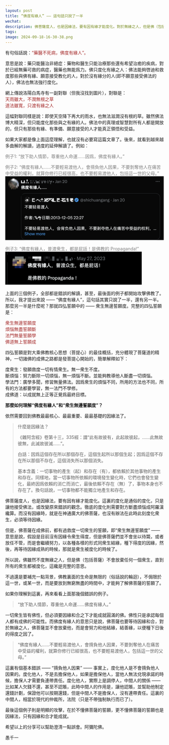 ```yaml
---
layout: post
title: “佛度有緣人” —— 這句話只說了一半
wechat: 
description: 佛菩薩度人，也是因緣法，要有因有緣才能度化。對於無緣之人，但是佛（包括菩薩）也不會放棄它，只會努力和他結緣，種下以後得度的因，然後再來度化他，這纔是佛菩薩的精神。這也是在兌現成佛前“衆生無邊誓願度”的誓願。
tags:
image: 2024-09-18-16-30-38.png
---
```


有句俗話說：<span style="color:brown">“藥醫不死病，佛度有緣人”。

意思是說：藥只能醫治非絕症：藥物和醫生只能治療那些還有希望治癒的疾病，對於已經無藥可救的病症，醫藥也無能爲力。佛只度化有緣之人：佛法能夠啓迪和救度那些與佛有緣、願意接受教化的人，對於沒有緣分的人(即不願意接受佛法的人），佛法也無法強行度化。

網上傳說洛陽白馬寺有一副對聯（但我沒找到圖片），對聯是：<br>
<span style="color:brown">天雨雖大，不潤無根之草<br>
<span style="color:brown">道法雖寬，只渡有緣之人

這幅對聯同樣是說：即使天空降下再大的雨水，也無法滋潤沒有根的草。雖然佛法博大精深，但只能度化那些與之有緣的人。佛法中的真理或智慧對所有人都是開放的，但只有那些有緣、有準備、願意接受的人才能真正領悟和受益。

如果大家都是像上面這麼理解，也就沒有必要寫這篇文章了。後來，就看到越來越多曲解的解讀，過度的延伸解讀了。例如：

<span style="color:gray">例子1: “放下助人情節，尊重他人命運……因爲，佛度有緣人。”

<span style="color:gray">例子2: “佛度有緣人……不要輕易渡他人，會揹負他人因果，不要剝奪他人在痛苦中受益的權利，就算你修行已經很高，也不要輕易渡他人，包括這一世的父母。”
![](../images/2024-09-17-21-19-14.png)

<span style="color:gray">例子3: “佛度有緣人，普渡衆生，都是屁話！是佛教的 Propaganda!”
![](../images/2024-09-16-23-48-53.png)

上面的三個例子，全部都是錯誤的解讀，甚至，最後面的例子都開始攻擊佛教了。所以，我才提出來說 —— “佛度有緣人”，這句話其實只說了一半，還有另一半。那麼另一半是什麼呢？那就四弘誓願中的 —— 衆生無邊誓願度。完整的四弘誓願是：

<span style="color:brown">衆生無邊誓願度<br>
<span style="color:brown">煩惱無盡誓願斷<br>
<span style="color:brown">法門無量誓願學<br>
<span style="color:brown">佛道無上誓願成<br>

四弘誓願是對大乘佛教核心思想（菩提心）的最佳概括，充分體現了菩薩道的精神，一切諸佛的成佛之路都是發菩提心開始的，簡單解釋如下：

度衆生：發願救度一切有情衆生。無一衆生不度。<br>
斷煩惱：努力斷除一切煩惱，無一煩惱不斷。並能夠教導他人斷盡一切煩惱。<br>
學法門：廣學多聞，修習無量佛法。因爲衆生的煩惱不同，所用的方法也不同，所有的方法都要學習，無一法門不學修。<br>
成佛道：以成就無上正等正覺爲最終目標。

**那麼如何理解“佛度有緣人”和“衆生無邊誓願度”？**

依然需要回到佛教最最核心、最最重要、最最基礎的因緣法了。

> 什麼是因緣法？
> 
>《雜阿含經》卷第十三，335經：謂“此有故彼有，此起故彼起，……此無故彼無，此滅故彼滅……”。
> 
> 白話：因爲這個存在所以那個存在，這個生起所以那個生起；因爲這個不存在所以那個不存在，這個消失所以那個消失。
> 
> 基本含義：一切事物的產生（起）和存在（有），都依賴於其他事物的產生和存在。同樣地，當一切事物所依賴的環境發生變化時，它們也會發生變化，最終因爲依賴的消亡而消亡，最後依賴不存在（無）了，事物本身也不存在了。換句話說，一切事物都不能獨立地產生和存在。

佛菩薩度人，也是因緣法，要有因有緣才能度化。這裏的度化是通俗的度化，只是讓他接受佛法，或改變原來錯誤的觀念。徹底的度化則需要對方斷盡煩惱成阿羅漢纔算。而沒有因緣時，就是在神通廣大的佛菩薩，也沒有辦法在此時此刻度化衆生，必須等待因緣。

但是，佛菩薩在成佛前，都有過救度一切衆生的誓願，即“衆生無邊誓願度” —— 意思是說，假設是目前沒有因緣令衆生得度，但是佛菩薩們並不會坐以待斃，或者放任不管，而是會繼續努力，以各種各樣的形式同衆生結緣，種下得度的因緣，然後，再等待因緣成熟的時候，那就是衆生被度化的時候了。

所以說，佛雖然不度無緣之人，但是佛（包括菩薩）不會放棄任何一個衆生，直到所有的衆生都被度化，這纔是完整的意思。

不過還是要補充一點背景，佛教裏面的生命是無限的（俗話說的輪迴），不侷限於這一世，或某一世，而是要放到無窮無盡的時間中，才能夠了解佛菩薩的誓願了。

如果你理解到這裏，再來看看上面那幾個錯誤的例子。

> “放下助人情節，尊重他人命運……佛度有緣人。” 

一切衆生皆有佛性，但必須要因緣和合之下才能成就圓滿的佛。佛性只是承認每個人都有成佛的可能性。而佛度有緣人的意思只是說，佛菩薩也要等待因緣和合，對於無緣之人，佛菩薩並不會放棄他，而是會努力和他結緣，結善緣，以便種下日後的得度之因了。

> “佛度有緣人……不要輕易渡他人，會揹負他人因果，不要剝奪他人在痛苦中受益的權利，就算你修行已經很高，也不要輕易渡他人，包括這一世的父母。”

這裏有個基本錯誤 —— “揹負他人因果” —— 事實上，度化他人是不會揹負他人因果的。度化他人，不是去擔保他人，如果是擔保他人，當他人無法兌現承諾的時候，擔保人才需要負連帶責任。度化他人，實際上是調停人，中間人的關係 —— 比如某人欠錢不還，甚至不認賬，此時中間人的作用是，讓他認賬，並幫助他制定還錢計劃，保證他可以按期還錢，但是中間人不是擔保人，沒有連帶責任。這裏的中間人，相當於現代的仲裁所，法院（只是不帶強制執行而已了）。

最後這個例子則是明顯的攻擊，在於不懂佛菩薩的誓願，更不懂佛菩薩的誓願也是因緣法，只有因緣和合才能成就。

希望以上的分享可以幫助澄清一點誤會。阿彌陀佛。

愚千一


